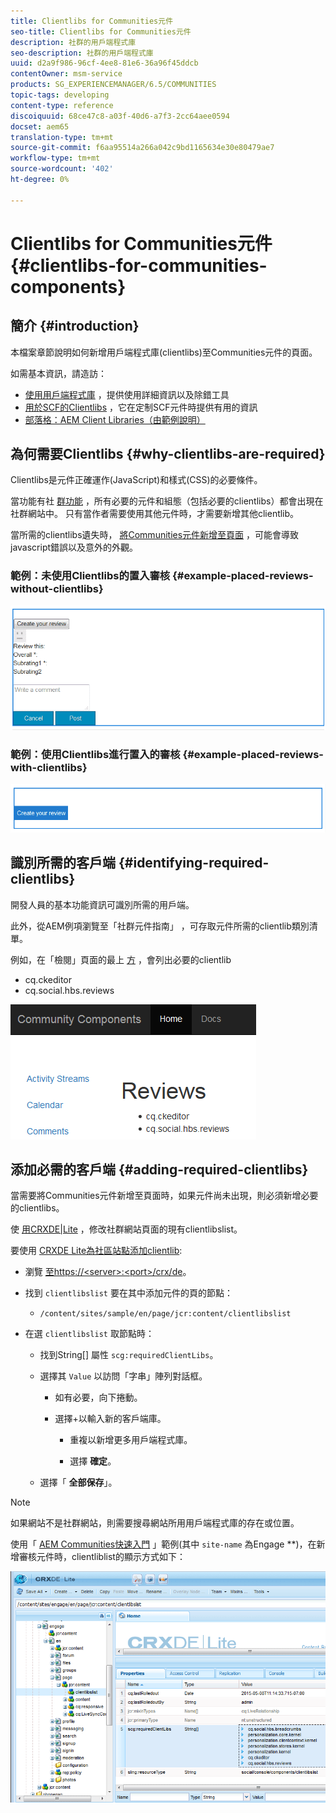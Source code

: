 ```yaml
---
title: Clientlibs for Communities元件
seo-title: Clientlibs for Communities元件
description: 社群的用戶端程式庫
seo-description: 社群的用戶端程式庫
uuid: d2a9f986-96cf-4ee8-81e6-36a96f45ddcb
contentOwner: msm-service
products: SG_EXPERIENCEMANAGER/6.5/COMMUNITIES
topic-tags: developing
content-type: reference
discoiquuid: 68ce47c8-a03f-40d6-a7f3-2cc64aee0594
docset: aem65
translation-type: tm+mt
source-git-commit: f6aa95514a266a042c9bd1165634e30e80479ae7
workflow-type: tm+mt
source-wordcount: '402'
ht-degree: 0%

---
```



# Clientlibs for Communities元件 {#clientlibs-for-communities-components}

## 簡介 {#introduction}

本檔案章節說明如何新增用戶端程式庫(clientlibs)至Communities元件的頁面。

如需基本資訊，請造訪：

* [使用用戶端程式庫](/help/sites-developing/clientlibs.md) ，提供使用詳細資訊以及除錯工具
* [用於SCF的Clientlibs](/help/communities/client-customize.md#clientlibs) ，它在定制SCF元件時提供有用的資訊
* [部落格：AEM Client Libraries（由範例說明）](https://blogs.adobe.com/experiencedelivers/experience-management/clientlibs-explained-example/)

## 為何需要Clientlibs {#why-clientlibs-are-required}

Clientlibs是元件正確運作(JavaScript)和樣式(CSS)的必要條件。

當功能有社 [群功能](/help/communities/functions.md) ，所有必要的元件和組態（包括必要的clientlibs）都會出現在社群網站中。 只有當作者需要使用其他元件時，才需要新增其他clientlib。

當所需的clientlibs遺失時， [將Communities元件新增至頁面](/help/communities/author-communities.md) ，可能會導致javascript錯誤以及意外的外觀。

### 範例：未使用Clientlibs的置入審核 {#example-placed-reviews-without-clientlibs}

![置入審核](assets/placed-reviews.png)

### 範例：使用Clientlibs進行置入的審核 {#example-placed-reviews-with-clientlibs}

![reviews-clientlibs](assets/reviews-clientlibs.png)

## 識別所需的客戶端 {#identifying-required-clientlibs}

開發人員的基本功能資訊可識別所需的用戶端。

此外，從AEM例項瀏覽至「社群元件指南」 [](/help/communities/components-guide.md) ，可存取元件所需的clientlib類別清單。

例如，在「檢閱」頁面的最上 [方](https://localhost:4502/content/community-components/en/reviews.html) ，會列出必要的clientlib

* cq.ckeditor
* cq.social.hbs.reviews

![clientlibs-reviews](assets/clientlibs-reviews.png)

## 添加必需的客戶端 {#adding-required-clientlibs}

當需要將Communities元件新增至頁面時，如果元件尚未出現，則必須新增必要的clientlibs。

使 [用CRXDE|Lite](#using-crxde-lite) ，修改社群網站頁面的現有clientlibslist。

要使用 [CRXDE Lite為社區站點添加clientlib](/help/sites-developing/developing-with-crxde-lite.md):

* 瀏覽 [至https://&lt;server>:&lt;port>/crx/de](https://localhost:4502/crx/de)。
* 找到 `clientlibslist` 要在其中添加元件的頁的節點：

   * `/content/sites/sample/en/page/jcr:content/clientlibslist`

* 在選 `clientlibslist` 取節點時：

   * 找到String[] 屬性 `scg:requiredClientLibs`。
   * 選擇其 `Value` 以訪問「字串」陣列對話框。

      * 如有必要，向下捲動。
      * 選擇+以輸入新的客戶端庫。

         * 重複以新增更多用戶端程式庫。

         * 選擇 **確定**。
   * 選擇「 **全部保存**」。


>[!NOTE]
>
>如果網站不是社群網站，則需要搜尋網站所用用戶端程式庫的存在或位置。


使用「 [AEM Communities快速入門](/help/communities/getting-started.md) 」範例(其中 `site-name` 為Engage **)，在新增審核元件時，clientliblist的顯示方式如下：

![review-component](assets/review-component.png)


